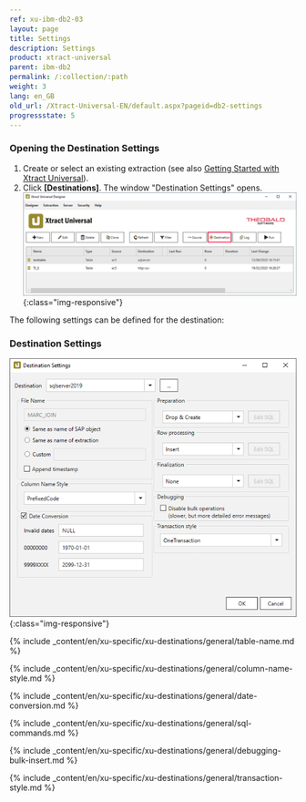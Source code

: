 ```yaml
---
ref: xu-ibm-db2-03
layout: page
title: Settings
description: Settings
product: xtract-universal
parent: ibm-db2
permalink: /:collection/:path
weight: 3
lang: en_GB
old_url: /Xtract-Universal-EN/default.aspx?pageid=db2-settings
progressstate: 5
---
```

### Opening the Destination Settings
1. Create or select an existing extraction (see also [Getting Started with Xtract Universal](../../getting-started/define-a-table-extraction)).
2. Click **[Destinations]**. The window "Destination Settings" opens.
![Destination-settings](/img/content/xu/xu_designer_destination.png){:class="img-responsive"}

The following settings can be defined for the destination:  

### Destination Settings

![ext_spec_set_de_form](/img/content/ext_spec_set_de_form_debug.png){:class="img-responsive"}

{% include _content/en/xu-specific/xu-destinations/general/table-name.md %}

{% include _content/en/xu-specific/xu-destinations/general/column-name-style.md %}

{% include _content/en/xu-specific/xu-destinations/general/date-conversion.md %}

{% include _content/en/xu-specific/xu-destinations/general/sql-commands.md %}

{% include _content/en/xu-specific/xu-destinations/general/debugging-bulk-insert.md %}

{% include _content/en/xu-specific/xu-destinations/general/transaction-style.md %}